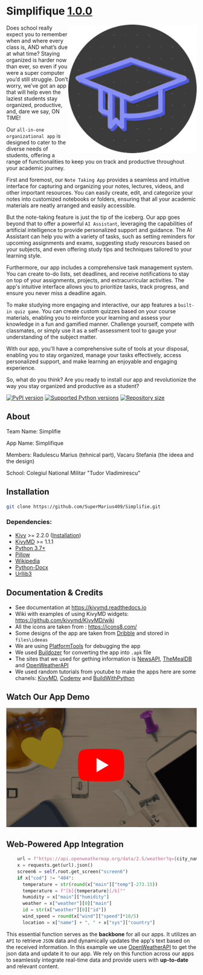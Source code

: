 # Simplifique [1.0.0](https://github.com/SuperMarius409/Simplifie)

<img align="right" height="340" src="https://github.com/SuperMarius409/Simplifie/blob/main/files/project/computer/images/icon.png"/>

Does school really expect you to remember when and where every class is, AND what’s due at what time?
Staying organized is harder now than ever, so even if you were a super computer you’d still struggle.
Don’t worry, we’ve got an app that will help even the laziest students stay organized, productive, and, dare we say, ON TIME!

Our `all-in-one organizational app` is designed to cater to the diverse needs of students, offering a range of functionalities to keep you on track and productive throughout your academic journey.

First and foremost, our `Note Taking App` provides a seamless and intuitive interface for capturing and organizing your notes, lectures, videos, and other important resources. You can easily create, edit, and categorize your notes into customized notebooks or folders, ensuring that all your academic materials are neatly arranged and easily accessible.

But the note-taking feature is just the tip of the iceberg. Our app goes beyond that to offer a powerful `AI Assistant`, leveraging the capabilities of artificial intelligence to provide personalized support and guidance. The AI Assistant can help you with a variety of tasks, such as setting reminders for upcoming assignments and exams, suggesting study resources based on your subjects, and even offering study tips and techniques tailored to your learning style.

Furthermore, our app includes a comprehensive task management system. You can create to-do lists, set deadlines, and receive notifications to stay on top of your assignments, projects, and extracurricular activities. The app's intuitive interface allows you to prioritize tasks, track progress, and ensure you never miss a deadline again.

To make studying more engaging and interactive, our app features a `built-in quiz game`. You can create custom quizzes based on your course materials, enabling you to reinforce your learning and assess your knowledge in a fun and gamified manner. Challenge yourself, compete with classmates, or simply use it as a self-assessment tool to gauge your understanding of the subject matter.

With our app, you'll have a comprehensive suite of tools at your disposal, enabling you to stay organized, manage your tasks effectively, access personalized support, and make learning an enjoyable and engaging experience.

So, what do you think? Are you ready to install our app and revolutionize the way you stay organized and productive as a student?

[![PyPI version](https://img.shields.io/pypi/v/kivymd.svg)](https://pypi.org/project/kivymd)
[![Supported Python versions](https://img.shields.io/pypi/pyversions/kivymd.svg)](#Installation)
[![Repository size](https://img.shields.io/github/repo-size/kivymd/kivymd.svg)](https://github.com/SuperMarius409)

## About

Team Name: Simplifie

App Name: Simplifique

Members: Radulescu Marius (tehnical part), Vacaru Stefania (the ideea and the design)

School: Colegiul National Militar "Tudor Vladimirescu" 

## Installation

```bash
git clone https://github.com/SuperMarius409/Simplifie.git
```

### Dependencies:

- [Kivy](https://github.com/kivy/kivy) >= 2.2.0 ([Installation](https://kivy.org/doc/stable/gettingstarted/installation.html))
- [KivyMD](https://github.com/kivymd/KivyMD) >= 1.1.1 
- [Python 3.7+](https://www.python.org/)
- [Pillow](https://github.com/python-pillow/Pillow/)
- [Wikipedia](https://pypi.org/project/wikipedia/)
- [Python-Docx](https://pypi.org/project/python-docx/)
- [Urllib3](https://pypi.org/project/urllib3/)

## Documentation & Credits

- See documentation at https://kivymd.readthedocs.io
- Wiki with examples of using KivyMD widgets: https://github.com/kivymd/KivyMD/wiki
- All the icons are taken from : https://icons8.com/
- Some designs of the app are taken from [Dribble](https://dribbble.com/) and stored in `files\ideeas`
- We are using [PlatformTools](https://developer.android.com/tools/releases/platform-tools) for debugging the app
- We used [Buildozer](https://buildozer.readthedocs.io/en/latest/) for converting the app into `.apk` file
- The sites that we used for gething information is [NewsAPI](https://newsapi.org/), [TheMealDB](https://www.themealdb.com/) and [OpenWeatherAPI](https://openweathermap.org/api)
- We used random tutorials from youtube to make the apps here are some chanels: [KivyMD](https://www.youtube.com/@KivyMD), [Codemy](https://www.youtube.com/@Codemycom) and [BuildWithPython](https://www.youtube.com/@buildwithpython)

## Watch Our App Demo

<p align="left">
  <a href="https://www.youtube.com/watch?v=4er9b6TH_TA">
    <img 
        width="600" 
        src="https://github.com/SuperMarius409/Simplifie/blob/main/files/project/video.png" 
        title="Click to watch demo application of our app"
    >
  </a>
</p>

## Web-Powered App Integration

```python
    url = f"https://api.openweathermap.org/data/2.5/weather?q={city_name}&appid={self.api_key}"
    x = requests.get(url).json()
    screen6 = self.root.get_screen("screen6")
    if x["cod"] != "404":
      temperature = str(round(x["main"]["temp"]-273.15))
      temperature = f"[b]{temperature}[/b]°"
      humidity = x["main"]["humidity"]
      weather = x["weather"][0]["main"]
      id = str(x["weather"][0]["id"])
      wind_speed = round(x["wind"]["speed"]*18/5)
      location = x["name"] + ", " + x["sys"]["country"]
```

This essential function serves as the **backbone** for all our apps. It utilizes an `API` to retrieve `JSON` data and dynamically updates the app's text based on the received information. In this example we use [OpenWeatherAPI](https://openweathermap.org/api) to get the json data and update it to our app. We rely on this function across our apps to seamlessly integrate real-time data and provide users with **up-to-date** and relevant content.